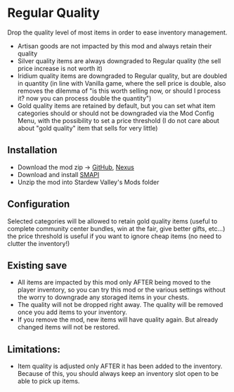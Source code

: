 ﻿# Regular Quality

Drop the quality level of most items in order to ease inventory management.

- Artisan goods are not impacted by this mod and always retain their quality
- Silver quality items are always downgraded to Regular quality (the sell price increase is not worth it)
- Iridium quality items are downgraded to Regular quality, but are doubled in quantity (in line with Vanilla game, where the sell price is double, also removes the dilemma of "is this worth selling now, or should I process it? now you can process double the quantity")
- Gold quality items are retained by default, but you can set what item categories should or should not be downgraded via the Mod Config Menu, with the possibility to set a price threshold (I do not care about about "gold quality" item that sells for very little)

## Installation

- Download the mod zip ->
	[GitHub](https://github.com/mttdr/sdv-streamlined-quality/releases),
	[Nexus](https://www.nexusmods.com/stardewvalley/mods/36894)
- Download and install [SMAPI](https://smapi.io/)
- Unzip the mod into Stardew Valley's Mods folder

## Configuration

Selected categories will be allowed to retain gold quality items (useful to complete community center bundles, win at the fair, give better gifts, etc...) the price threshold is useful if you want to ignore cheap items (no need to clutter the inventory!)

## Existing save

- All items are impacted by this mod only AFTER being moved to the player inventory, so you can try this mod or the various settings without the worry to downgrade any storaged items in your chests.
- The quality will not be dropped right away. The quality will be removed once you add items to your inventory.
- If you remove the mod, new items will have quality again. But already changed items will not be restored.

## Limitations:

- Item quality is adjusted only AFTER it has been added to the inventory.
	Because of this, you should always keep an inventory slot open to be able to pick up items.